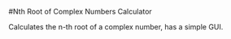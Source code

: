 #Nth Root of Complex Numbers Calculator

Calculates the n-th root of a complex number, has a simple GUI.

[App GUI]: https://github.com/VStructions/nth-root-of-complex-numbers/img/GUI.png
